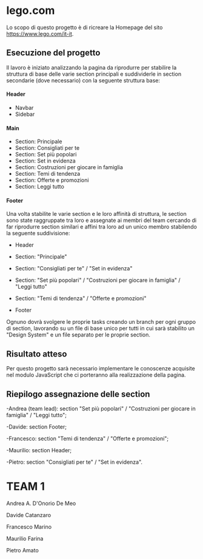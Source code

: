 # lego.com

Lo scopo di questo progetto è di ricreare la Homepage del sito https://www.lego.com/it-it. 



## Esecuzione del progetto
Il lavoro è iniziato analizzando la pagina da riprodurre per stabilire la struttura di base delle varie section principali e suddividerle in section secondarie (dove necessario) con la seguente struttura base:

#### Header
- Navbar
- Sidebar

#### Main
- Section: Principale
- Section: Consigliati per te
- Section: Set più popolari
- Section: Set in evidenza
- Section: Costruzioni per giocare in famiglia
- Section: Temi di tendenza
- Section: Offerte e promozioni
- Section: Leggi tutto

#### Footer

Una volta stabilite le varie section e le loro affinità di struttura, le section sono state raggruppate tra loro e assegnate ai membri del team cercando di far riprodurre section similari e affini tra loro ad un unico membro stabilendo la seguente suddivisione:

- Header

- Section: "Principale"

- Section: "Consigliati per te" / "Set in evidenza"

- Section: "Set più popolari" / "Costruzioni per giocare in famiglia" / "Leggi tutto"

- Section: "Temi di tendenza" / "Offerte e promozioni"

- Footer

Ognuno dovrà svolgere le proprie tasks creando un branch per ogni gruppo di section, lavorando su un file di base unico per tutti in cui sarà stabilito un "Design System" e un file separato per le proprie section.

## Risultato atteso

Per questo progetto sarà necessario implementare le conoscenze acquisite nel modulo JavaScript che ci porteranno alla realizzazione della pagina.



## Riepilogo assegnazione delle section

-Andrea (team lead):
section "Set più popolari" / "Costruzioni per giocare in famiglia" / "Leggi tutto"; 

-Davide:
section Footer;

-Francesco: 
section "Temi di tendenza" / "Offerte e promozioni"; 

-Maurilio: 
section Header; 

-Pietro: 
section "Consigliati per te" / "Set in evidenza".



# TEAM 1

Andrea A. D'Onorio De Meo

Davide Catanzaro

Francesco Marino

Maurilio Farina

Pietro Amato
